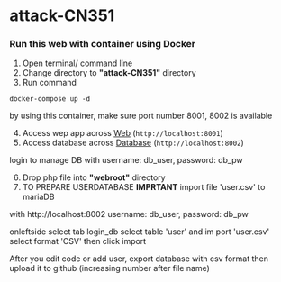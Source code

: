 # attack-CN351

### Run this web with container using Docker
1. Open terminal/ command line
2. Change directory to **"attack-CN351"** directory
3. Run command 

```
docker-compose up -d
```

by using this container, make sure port number 8001, 8002 is available

4. Access wep app across [Web](http://localhost:8001) (`http://localhost:8001`)
5. Access database across [Database](http://localhost:8002) (`http://localhost:8002`)

login to manage DB with username: db_user, password: db_pw

6. Drop php file into **"webroot"** directory
7. TO PREPARE USERDATABASE **IMPRTANT** import file 'user.csv' to mariaDB 

with http://localhost:8002 username: db_user, password: db_pw 

onleftside select tab login_db select table 'user' and im port 'user.csv' select format 'CSV' then click import

After you edit code or add user, export database with csv format then upload it to github (increasing number after file name)
